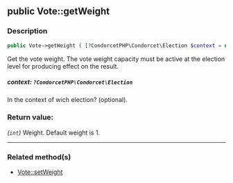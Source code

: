 ## public Vote::getWeight

### Description    

```php
public Vote->getWeight ( [?CondorcetPHP\Condorcet\Election $context = null] ): int
```

Get the vote weight. The vote weight capacity must be active at the election level for producing effect on the result.
    

##### **context:** *```?CondorcetPHP\Condorcet\Election```*   
In the context of wich election? (optional).    


### Return value:   

*(```int```)* Weight. Default weight is 1.


---------------------------------------

### Related method(s)      

* [Vote::setWeight](/Docs/MethodsReferences/Vote%20Class/public%20Vote--setWeight.md)    
